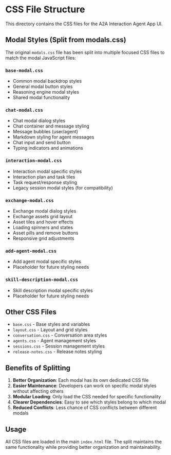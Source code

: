 # CSS File Structure

This directory contains the CSS files for the A2A Interaction Agent App UI.

## Modal Styles (Split from modals.css)

The original `modals.css` file has been split into multiple focused CSS files to match the modal JavaScript files:

### `base-modal.css`
- Common modal backdrop styles
- General modal button styles
- Reasoning engine modal styles
- Shared modal functionality

### `chat-modal.css`
- Chat modal dialog styles
- Chat container and message styling
- Message bubbles (user/agent)
- Markdown styling for agent messages
- Chat input and send button
- Typing indicators and animations

### `interaction-modal.css`
- Interaction modal specific styles
- Interaction plan and task tiles
- Task request/response styling
- Legacy session modal styles (for compatibility)

### `exchange-modal.css`
- Exchange modal dialog styles
- Exchange assets grid layout
- Asset tiles and hover effects
- Loading spinners and states
- Asset pills and remove buttons
- Responsive grid adjustments

### `add-agent-modal.css`
- Add agent modal specific styles
- Placeholder for future styling needs

### `skill-description-modal.css`
- Skill description modal specific styles
- Placeholder for future styling needs

## Other CSS Files

- `base.css` - Base styles and variables
- `layout.css` - Layout and grid styles
- `conversation.css` - Conversation area styles
- `agents.css` - Agent management styles
- `sessions.css` - Session management styles
- `release-notes.css` - Release notes styling

## Benefits of Splitting

1. **Better Organization**: Each modal has its own dedicated CSS file
2. **Easier Maintenance**: Developers can work on specific modal styles without affecting others
3. **Modular Loading**: Only load the CSS needed for specific functionality
4. **Clearer Dependencies**: Easy to see which styles belong to which modal
5. **Reduced Conflicts**: Less chance of CSS conflicts between different modals

## Usage

All CSS files are loaded in the main `index.html` file. The split maintains the same functionality while providing better organization and maintainability.
